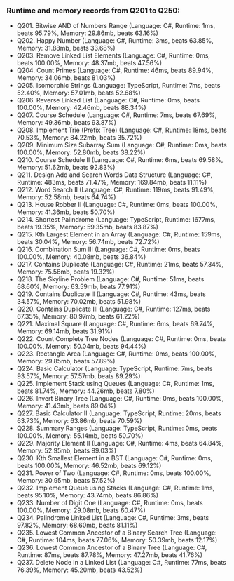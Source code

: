 ### Runtime and memory records from Q201 to Q250:
- Q201. Bitwise AND of Numbers Range (Language: C#, Runtime: 1ms, beats 95.79%, Memory: 29.86mb, beats 63.16%)
- Q202. Happy Number (Language: C#, Runtime: 3ms, beats 63.85%, Memory: 31.88mb, beats 33.68%)
- Q203. Remove Linked List Elements (Language: C#, Runtime: 0ms, beats 100.00%, Memory: 48.37mb, beats 47.56%)
- Q204. Count Primes (Language: C#, Runtime: 46ms, beats 89.94%, Memory: 34.06mb, beats 81.03%)
- Q205. Isomorphic Strings (Language: TypeScript, Runtime: 7ms, beats 52.40%, Memory: 57.01mb, beats 52.68%)
- Q206. Reverse Linked List (Language: C#, Runtime: 0ms, beats 100.00%, Memory: 42.46mb, beats 88.34%)
- Q207. Course Schedule (Language: C#, Runtime: 7ms, beats 67.69%, Memory: 49.36mb, beats 93.87%)
- Q208. Implement Trie (Prefix Tree) (Language: C#, Runtime: 18ms, beats 70.53%, Memory: 84.22mb, beats 35.72%)
- Q209. Minimum Size Subarray Sum (Language: C#, Runtime: 0ms, beats 100.00%, Memory: 52.80mb, beats 38.22%)
- Q210. Course Schedule II (Language: C#, Runtime: 6ms, beats 69.58%, Memory: 51.62mb, beats 92.83%)
- Q211. Design Add and Search Words Data Structure (Language: C#, Runtime: 483ms, beats 71.47%, Memory: 169.84mb, beats 11.11%)
- Q212. Word Search II (Language: C#, Runtime: 119ms, beats 91.49%, Memory: 52.58mb, beats 64.74%)
- Q213. House Robber II (Language: C#, Runtime: 0ms, beats 100.00%, Memory: 41.36mb, beats 50.70%)
- Q214. Shortest Palindrome (Language: TypeScript, Runtime: 1677ms, beats 19.35%, Memory: 59.35mb, beats 83.87%)
- Q215. Kth Largest Element in an Array (Language: C#, Runtime: 159ms, beats 30.04%, Memory: 56.74mb, beats 72.72%)
- Q216. Combination Sum III (Language: C#, Runtime: 0ms, beats 100.00%, Memory: 40.08mb, beats 36.84%)
- Q217. Contains Duplicate (Language: C#, Runtime: 21ms, beats 57.34%, Memory: 75.56mb, beats 19.32%)
- Q218. The Skyline Problem (Language: C#, Runtime: 51ms, beats 68.60%, Memory: 63.59mb, beats 77.91%)
- Q219. Contains Duplicate II (Language: C#, Runtime: 43ms, beats 34.57%, Memory: 70.02mb, beats 51.98%)
- Q220. Contains Duplicate III (Language: C#, Runtime: 127ms, beats 67.35%, Memory: 80.97mb, beats 61.22%)
- Q221. Maximal Square (Language: C#, Runtime: 6ms, beats 69.74%, Memory: 69.14mb, beats 31.91%)
- Q222. Count Complete Tree Nodes (Language: C#, Runtime: 0ms, beats 100.00%, Memory: 50.04mb, beats 94.44%)
- Q223. Rectangle Area (Language: C#, Runtime: 0ms, beats 100.00%, Memory: 29.85mb, beats 57.89%)
- Q224. Basic Calculator (Language: TypeScript, Runtime: 7ms, beats 93.57%, Memory: 57.57mb, beats 89.29%)
- Q225. Implement Stack using Queues (Language: C#, Runtime: 1ms, beats 81.74%, Memory: 44.26mb, beats 7.80%)
- Q226. Invert Binary Tree (Language: C#, Runtime: 0ms, beats 100.00%, Memory: 41.43mb, beats 89.04%)
- Q227. Basic Calculator II (Language: TypeScript, Runtime: 20ms, beats 63.73%, Memory: 63.86mb, beats 70.59%)
- Q228. Summary Ranges (Language: TypeScript, Runtime: 0ms, beats 100.00%, Memory: 55.14mb, beats 50.70%)
- Q229. Majority Element II (Language: C#, Runtime: 4ms, beats 64.84%, Memory: 52.95mb, beats 99.03%)
- Q230. Kth Smallest Element in a BST (Language: C#, Runtime: 0ms, beats 100.00%, Memory: 46.52mb, beats 69.12%)
- Q231. Power of Two (Language: C#, Runtime: 0ms, beats 100.00%, Memory: 30.95mb, beats 57.52%)
- Q232. Implement Queue using Stacks (Language: C#, Runtime: 1ms, beats 95.10%, Memory: 43.74mb, beats 86.86%)
- Q233. Number of Digit One (Language: C#, Runtime: 0ms, beats 100.00%, Memory: 29.08mb, beats 60.47%)
- Q234. Palindrome Linked List (Language: C#, Runtime: 3ms, beats 97.82%, Memory: 68.60mb, beats 81.11%)
- Q235. Lowest Common Ancestor of a Binary Search Tree (Language: C#, Runtime: 104ms, beats 77.06%, Memory: 50.39mb, beats 12.17%)
- Q236. Lowest Common Ancestor of a Binary Tree (Language: C#, Runtime: 87ms, beats 87.78%, Memory: 47.27mb, beats 41.76%)
- Q237. Delete Node in a Linked List (Language: C#, Runtime: 77ms, beats 76.39%, Memory: 45.20mb, beats 43.52%)